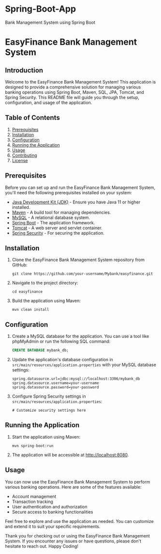 # Spring-Boot-App
Bank Management System using Spring Boot

# EasyFinance Bank Management System

## Introduction

Welcome to the EasyFinance Bank Management System! This application is designed to provide a comprehensive solution for managing various banking operations using Spring Boot, Maven, SQL, JPA, Tomcat, and Spring Security. This README file will guide you through the setup, configuration, and usage of the application.

## Table of Contents

1. [Prerequisites](#prerequisites)
2. [Installation](#installation)
3. [Configuration](#configuration)
4. [Running the Application](#running-the-application)
5. [Usage](#usage)
6. [Contributing](#contributing)
7. [License](#license)

## Prerequisites

Before you can set up and run the EasyFinance Bank Management System, you'll need the following prerequisites installed on your system:

- [Java Development Kit (JDK)](https://www.oracle.com/java/technologies/javase-downloads.html) - Ensure you have Java 11 or higher installed.
- [Maven](https://maven.apache.org/download.cgi) - A build tool for managing dependencies.
- [MySQL](https://dev.mysql.com/downloads/mysql/) - A relational database system.
- [Spring Boot](https://spring.io/projects/spring-boot) - The application framework.
- [Tomcat](https://tomcat.apache.org/download-90.cgi) - A web server and servlet container.
- [Spring Security](https://spring.io/projects/spring-security) - For securing the application.

## Installation

1. Clone the EasyFinance Bank Management System repository from GitHub:

   ```
   git clone https://github.com/your-username/Mybank/easyfinance.git
   ```

2. Navigate to the project directory:

   ```
   cd easyfinance
   ```

3. Build the application using Maven:

   ```
   mvn clean install
   ```

## Configuration

1. Create a MySQL database for the application. You can use a tool like phpMyAdmin or run the following SQL command:

   ```sql
   CREATE DATABASE mybank_db;
   ```

2. Update the application's database configuration in `src/main/resources/application.properties` with your MySQL database settings:

   ```properties
   spring.datasource.url=jdbc:mysql://localhost:3306/mybank_db
   spring.datasource.username=your-username
   spring.datasource.password=your-password
   ```

3. Configure Spring Security settings in `src/main/resources/application.properties`:

   ```properties
   # Customize security settings here
   ```

## Running the Application

1. Start the application using Maven:

   ```
   mvn spring-boot:run
   ```

2. The application will be accessible at [http://localhost:8080](http://localhost:8080).

## Usage

You can now use the EasyFinance Bank Management System to perform various banking operations. Here are some of the features available:

- Account management
- Transaction tracking
- User authentication and authorization
- Secure access to banking functionalities

Feel free to explore and use the application as needed. You can customize and extend it to suit your specific requirements.

Thank you for checking out or using the EasyFinance Bank Management System. If you encounter any issues or have questions, please don't hesitate to reach out.
Happy Coding!
